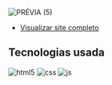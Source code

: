 ![PRÉVIA (5)](https://github.com/camilyolivei/site-landing-page/assets/120147200/94e32132-2776-4b50-a998-ae1cffb276ef)


- [Visualizar site completo](https://camilyolivei.github.io/site-landing-page/)<br/>

## Tecnologias usada

<div style="display: inline_block">
  <img align="center" alt="html5" src="https://img.shields.io/badge/HTML5-E34F26?style=for-the-badge&logo=html5&logoColor=white" />
  <img align="center" alt="css" src="https://img.shields.io/badge/CSS3-1572B6?style=for-the-badge&logo=css3&logoColor=white" />
  <img align="center" alt="js" src="https://img.shields.io/badge/JavaScript-F7DF1E?style=for-the-badge&logo=javascript&logoColor=black" />

</div><br/>
